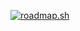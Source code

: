 [![roadmap.sh](https://api.roadmap.sh/v1-badge/wide/64bd350f8b7b0932737f1b3b?variant=light&roadmaps=blockchain%2Cjavascript%2Cbackend%2Cdevops)](https://harundarat.github.io)
